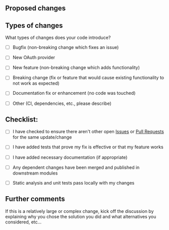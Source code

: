 ## Proposed changes

<!-- Describe your changes here to communicate to the maintainers why you'd like to include this pull request.
If it fixes a bug or resolves a feature request, be sure to link to that issue. -->


<!-- You can erase any of the parts below that are not applicable to your Pull Request. -->

## Types of changes

<!-- Put an `x` in the boxes that apply -->

What types of changes does your code introduce?

- [ ] Bugfix (non-breaking change which fixes an issue)
- [ ] New OAuth provider
- [ ] New feature (non-breaking change which adds functionality)
- [ ] Breaking change (fix or feature that would cause existing functionality to not work as expected)
- [ ] Documentation fix or enhancement (no code was touched)
- [ ] Other (CI, dependencies, etc., please describe)


## Checklist:

- [ ] I have checked to ensure there aren't other open [Issues](../../../issues) or [Pull Requests](../../../pulls) for the same update/change
- [ ] I have added tests that prove my fix is effective or that my feature works
- [ ] I have added necessary documentation (if appropriate)
- [ ] Any dependent changes have been merged and published in downstream modules
- [ ] Static analysis and unit tests pass locally with my changes


## Further comments

If this is a relatively large or complex change, kick off the discussion by explaining why you chose the solution you did and what alternatives you considered, etc...
